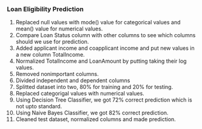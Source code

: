 ### Loan Eligibility Prediction
1. Replaced null values with mode() value for categorical values and mean() value for numerical values.
2. Compare Loan Status column with other columns to see which columns should we use for prediction.
3. Added applicant income and coapplicant income and put new values in a new column TotalIncome.
4. Normalized TotalIncome and LoanAmount by putting taking their log values.
5. Removed nonimportant columns.
6. Divided independent and dependent columns
7. Splitted dataset into two, 80% for training and 20% for testing.
8. Replaced categorigal values with numerical values.
9. Using Decision Tree Classifier, we got 72% correct prediction which is not upto standard.
10. Using Naive Bayes Classifier, we got 82% correct prediction.
11. Cleaned test dataset, normalized columns and made prediction.
